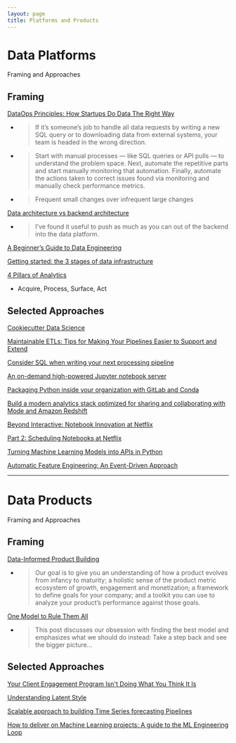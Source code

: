 ```yaml
---
layout: page
title: Platforms and Products
---
```


# Data Platforms
Framing and Approaches

## Framing

[DataOps Principles: How Startups Do Data The Right Way](https://retina.ai/blog/dataops-principles/)

- > If it’s someone’s job to handle all data requests by writing a new SQL query or to downloading data from external systems, your team is headed in the wrong direction.
- > Start with manual processes — like SQL queries or API pulls — to understand the problem space. Next, automate the repetitive parts and start manually monitoring that automation. Finally, automate the actions taken to correct issues found via monitoring and manually check performance metrics.
- > Frequent small changes over infrequent large changes

[Data architecture vs backend architecture](https://erikbern.com/2019/01/10/data-architecture-vs-backend-architecture.html)

- > I’ve found it useful to push as much as you can out of the backend into the data platform.

[A Beginner’s Guide to Data Engineering](https://medium.com/@rchang/a-beginners-guide-to-data-engineering-part-i-4227c5c457d7)

[Getting started: the 3 stages of data infrastructure](https://medium.com/@natekupp/getting-started-the-3-stages-of-data-infrastructure-556dac82e825)

[4 Pillars of Analytics](https://medium.com/analytics-and-data/4-pillars-of-analytics-1ee79e2e5f5f)

- Acquire, Process, Surface, Act

## Selected Approaches

[Cookiecutter Data Science](https://drivendata.github.io/cookiecutter-data-science/)

[Maintainable ETLs: Tips for Making Your Pipelines Easier to Support and Extend](https://multithreaded.stitchfix.com/blog/2019/05/21/maintainable-etls/)

[Consider SQL when writing your next processing pipeline](https://dataform.co/blog/consider-sql-when-writing-your-next-processing-pipeline/)

[An on-demand high-powered Jupyter notebook server](https://medium.com/harrys-engineering/an-on-demand-high-powered-jupyter-notebook-server-12ee73d4612a)

[Packaging Python inside your organization with GitLab and Conda](https://stefan.sofa-rockers.org/2019/04/18/python-packaging-gitlab-conda/)

[Build a modern analytics stack optimized for sharing and collaborating with Mode and Amazon Redshift](https://aws.amazon.com/blogs/big-data/build-a-modern-analytics-stack-optimized-for-sharing-and-collaborating-with-mode-and-amazon-redshift/)

[Beyond Interactive: Notebook Innovation at Netflix](https://medium.com/netflix-techblog/notebook-innovation-591ee3221233)

[Part 2: Scheduling Notebooks at Netflix](https://medium.com/netflix-techblog/scheduling-notebooks-348e6c14cfd6)

[Turning Machine Learning Models into APIs in Python](https://www.datacamp.com/community/tutorials/machine-learning-models-api-python)

[Automatic Feature Engineering: An Event-Driven Approach](https://medium.com/data-from-the-trenches/automatic-feature-engineering-an-event-driven-approach-b2ca09d166f)

---

# Data Products
Framing and Approaches

## Framing

[Data-Informed Product Building](https://medium.com/sequoia-capital/data-informed-product-building-1e509a5c4112)

- > Our goal is to give you an understanding of how a product evolves from infancy to maturity; a holistic sense of the product metric ecosystem of growth, engagement and monetization; a framework to define goals for your company; and a toolkit you can use to analyze your product’s performance against those goals.

[One Model to Rule Them All](https://bentoml.com/posts/2019-04-19-one-model/)

- > This post discusses our obsession with finding the best model and emphasizes what we should do instead: Take a step back and see the bigger picture...

## Selected Approaches

[Your Client Engagement Program Isn't Doing What You Think It Is](https://multithreaded.stitchfix.com/blog/2018/11/08/bandits/)

[Understanding Latent Style](https://multithreaded.stitchfix.com/blog/2018/06/28/latent-style/)

[Scalable approach to building Time Series forecasting Pipelines](https://towardsdatascience.com/scalable-approach-to-building-time-series-forecasting-pipelines-eadfd75b15ff)

[How to deliver on Machine Learning projects: A guide to the ML Engineering Loop](https://blog.insightdatascience.com/how-to-deliver-on-machine-learning-projects-c8d82ce642b0)
